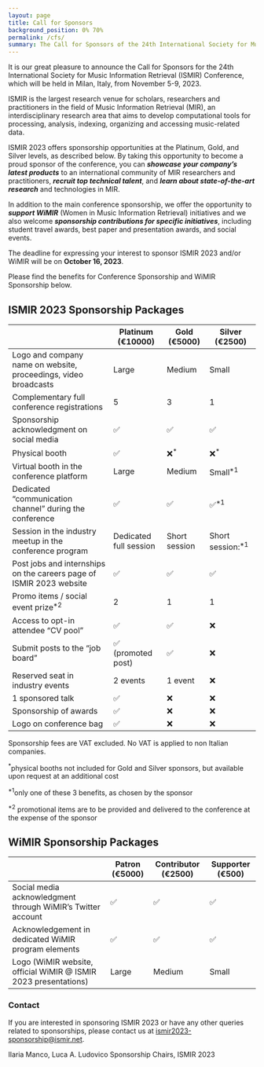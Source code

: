 ```yaml
---
layout: page
title: Call for Sponsors
background_position: 0% 70%
permalink: /cfs/
summary: The Call for Sponsors of the 24th International Society for Music Information Retrieval Conference
---
```


It is our great pleasure to announce the Call for Sponsors for the 24th International Society for Music Information Retrieval (ISMIR) Conference, which will be held in Milan, Italy, from November 5-9, 2023.

ISMIR is the largest research venue for scholars, researchers and practitioners in the field of Music Information Retrieval (MIR), an interdisciplinary research area that aims to develop computational tools for processing, analysis, indexing, organizing and accessing music-related data. 

ISMIR 2023 offers sponsorship opportunities at the Platinum, Gold, and Silver levels, as described below. By taking this opportunity to become a proud sponsor of the conference, you can ***showcase your company’s latest products*** to an international community of MIR researchers and practitioners, ***recruit top technical talent***, and ***learn about state-of-the-art research*** and technologies in MIR.

In addition to the main conference sponsorship, we offer the opportunity to ***support WiMIR*** (Women in Music Information Retrieval) initiatives and we also welcome ***sponsorship contributions for specific initiatives***, including student travel awards, best paper and presentation awards, and social events.

The deadline for expressing your interest to sponsor ISMIR 2023 and/or WiMIR will be on **October 16, 2023**.

Please find the benefits for Conference Sponsorship and WiMIR  Sponsorship below.

## ISMIR 2023 Sponsorship Packages

|   |Platinum (€10000)| Gold (€5000)  | Silver (€2500)  |  
|---|---|---|---|
| Logo and company name on website, proceedings,  video broadcasts  |  Large | Medium  |  Small | 
| Complementary full conference registrations  |5| 3  |  1 |  
| Sponsorship acknowledgment on social media  |  ✅| ✅ |  ✅| 
| Physical booth | ✅ | ❌<sup>*</sup> |  ❌<sup>*</sup>  | 
| Virtual booth in the conference platform | Large  | Medium  | Small<sup>*1</sup>  | 
| Dedicated “communication channel” during the conference  | ✅   | ✅   |  ✅<sup>*1</sup>  | 
| Session in the industry meetup in the conference program | Dedicated full session  |  Short session | Short session:<sup>*1</sup>  | 
| Post jobs and internships on the careers page of ISMIR 2023 website | ✅  |✅  |  ✅ | 
| Promo items / social event prize<sup>*2</sup>  |  2  | 1 |  1 | 
| Access to opt-in attendee “CV pool”  | ✅  |  ✅  |  ❌| 
| Submit posts to the “job board”  |   ✅ (promoted post) |  ✅ |  ❌ | 
| Reserved seat in industry events |  2 events | 1 event  |  ❌| 
| 1 sponsored talk| ✅  | ❌| ❌  | 
| Sponsorship of awards| ✅ |❌  | ❌  | 
| Logo on conference bag| ✅ |  ❌| ❌ | 


Sponsorship fees are VAT excluded. No VAT is applied to non Italian companies.

<sup>*</sup>physical booths not included for Gold and Silver sponsors, but available upon request  at an additional cost

<sup>*1</sup>only one of these 3 benefits, as chosen by the sponsor

<sup>*2</sup>  promotional items are to be provided and delivered to the conference at the expense of the sponsor


## WiMIR Sponsorship Packages

|   |Patron (€5000)| Contributor (€2500) | Supporter (€500)  |  
|---|---|---|---|
|Social media acknowledgment through WiMIR’s Twitter account |  ✅|  ✅  |   ✅ | 
| Acknowledgement in dedicated WiMIR program elements | ✅| ✅  |   ✅ |  
|Logo (WiMIR website, official WiMIR @ ISMIR 2023 presentations)  | Large | Medium  |  Small | 




### Contact 
If you are interested in sponsoring ISMIR 2023 or have any other queries related to sponsorships, please contact us at [ismir2023-sponsorship@ismir.net](ismir2023-sponsorship@ismir.net).

Ilaria Manco, Luca A. Ludovico
Sponsorship Chairs, ISMIR 2023

